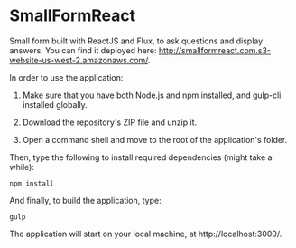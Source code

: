 # SmallFormReact

Small form built with ReactJS and Flux, to ask questions and display answers.
You can find it deployed here: http://smallformreact.com.s3-website-us-west-2.amazonaws.com/.

In order to use the application:

1. Make sure that you have both Node.js and npm installed, and gulp-cli installed globally.

2. Download the repository's ZIP file and unzip it.

3. Open a command shell and move to the root of the application's folder.

Then, type the following to install required dependencies (might take a while):

```
npm install
```

And finally, to build the application, type:

```
gulp
```
The application will start on your local machine, at http://localhost:3000/.

